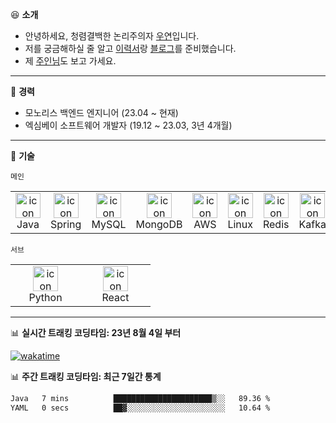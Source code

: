 😆 **소개**
- 안녕하세요, 청렴결백한 논리주의자 [우연](https://dev-wooyeon.github.io/quiz-app/)입니다.  
- 저를 궁금해하실 줄 알고 [이력서](https://ieunune.notion.site/d836ecc9172144d4b39f185b89f16a62)랑 [블로그](https://notion-blog-ieunune.vercel.app)를 준비했습니다.  
- 제 [주인님](https://www.instagram.com/lovely_hiru_hari_s2/)도 보고 가세요.

---

💼 **경력**
- 모노리스 백엔드 엔지니어 (23.04 ~ 현재)
- 엑심베이 소프트웨어 개발자 (19.12 ~ 23.03, 3년 4개월)

---

🚀 **기술**

`메인`

<table>
  <tr>
    <td align="center" width="96">
      <img src="https://skillicons.dev/icons?i=java" alt="icon" width="40" height="40" />
      <br>Java
    </td> 
    <td align="center" width="96">
      <img src="https://skillicons.dev/icons?i=spring" alt="icon" width="40" height="40" />
      <br>Spring
    </td>
    <td align="center" width="96">
      <img src="https://skillicons.dev/icons?i=mysql" alt="icon" width="40" height="40" />
      <br>MySQL
    </td>    
    <td align="center" width="96">
      <img src="https://skillicons.dev/icons?i=mongodb" alt="icon" width="40" height="40" />
      <br>MongoDB
    </td>    
    <td align="center" width="96">
      <img src="https://skillicons.dev/icons?i=aws" alt="icon" width="40" height="40" />
      <br>AWS
    </td>
    <td align="center" width="96">
      <img src="https://skillicons.dev/icons?i=linux" alt="icon" width="40" height="40" />
      <br>Linux
    </td> 
    <td align="center" width="96">
      <img src="https://skillicons.dev/icons?i=redis" alt="icon" width="40" height="40" />
      <br>Redis
    </td>
    <td align="center" width="96">
      <img src="https://skillicons.dev/icons?i=kafka" alt="icon" width="40" height="40" />
      <br>Kafka
    </td>
  </tr>
</table>

`서브`  
<table>
  <tr>
    <td align="center" width="96">
      <img src="https://skillicons.dev/icons?i=python" alt="icon" width="40" height="40" />
      <br>Python
    </td>
    <td align="center" width="96">
      <img src="https://skillicons.dev/icons?i=react" alt="icon" width="40" height="40" />
      <br>React
    </td>
  </tr>
</table>

---

📊 **실시간 트래킹 코딩타임: 23년 8월 4일 부터**  

[![wakatime](https://wakatime.com/badge/user/099dd627-fdab-4072-b87a-fa91c7a76d8d.svg?style=for-the-badge)](https://wakatime.com/@099dd627-fdab-4072-b87a-fa91c7a76d8d)

📊 **주간 트래킹 코딩타임: 최근 7일간 통계**

<!--START_SECTION:waka-->

```txt
Java   7 mins          ██████████████████████▒░░   89.36 %
YAML   0 secs          ██▓░░░░░░░░░░░░░░░░░░░░░░   10.64 %
```

<!--END_SECTION:waka-->

<!-- ![](./profile-3d-contrib/profile-night-view.svg)-->
